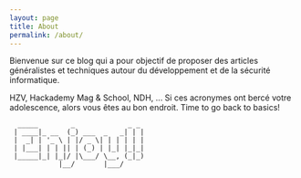 ```yaml
---
layout: page
title: About
permalink: /about/
---
```


Bienvenue sur ce blog qui a pour objectif de proposer des articles généralistes et techniques autour du développement et de la sécurité informatique.  
  
HZV, Hackademy Mag & School, NDH, ... Si ces acronymes ont bercé votre adolescence, alors vous êtes au bon endroit.
Time to go back to basics!

```
  _____        _             _ _
 | ____|_ __  (_) ___  _   _| | |
 |  _| | '_ \ | |/ _ \| | | | | |
 | |___| | | || | (_) | |_| |_|_|
 |_____|_| |_|/ |\___/ \__, (_|_)
            |__/       |___/
```
